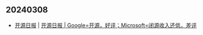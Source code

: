 ## 20240308
- [开源日报](https://www.oschina.net/news/column?columnId=25) | [开源日报 | Google=开源，好评；Microsoft=闭源收入还低，差评](https://www.oschina.net/news/281931)

